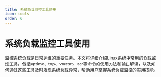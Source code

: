```yaml
---
title: 系统负载监控工具使用
icon: tools
order: 6
---
```


# 系统负载监控工具使用

监控系统负载是日常运维的重要任务。本文将详细介绍Linux系统中常用的负载监控工具，包括uptime、top、vmstat、sar等命令的使用方法和输出解读，以及如何通过这些工具及时发现系统负载异常，帮助用户掌握系统负载监控的实用技能。
